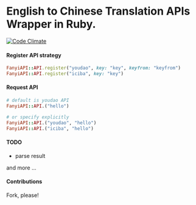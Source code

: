 English to Chinese Translation APIs Wrapper in Ruby.
========

[![Code Climate](https://codeclimate.com/github/he9qi/fanyi_api/badges/gpa.svg)](https://codeclimate.com/github/he9qi/fanyi_api)

#### Register API strategy

```Ruby
FanyiAPI::API.register("youdao", key: "key", keyfrom: "keyfrom")
FanyiAPI::API.register("iciba", key: "key")
```

#### Request API

```Ruby
# default is youdao API
FanyiAPI::API.("hello")

# or specify explicitly
FanyiAPI::API.("youdao", "hello")
FanyiAPI::API.("iciba", "hello")
```
#### TODO

- parse result

and more ...

#### Contributions

Fork, please!
